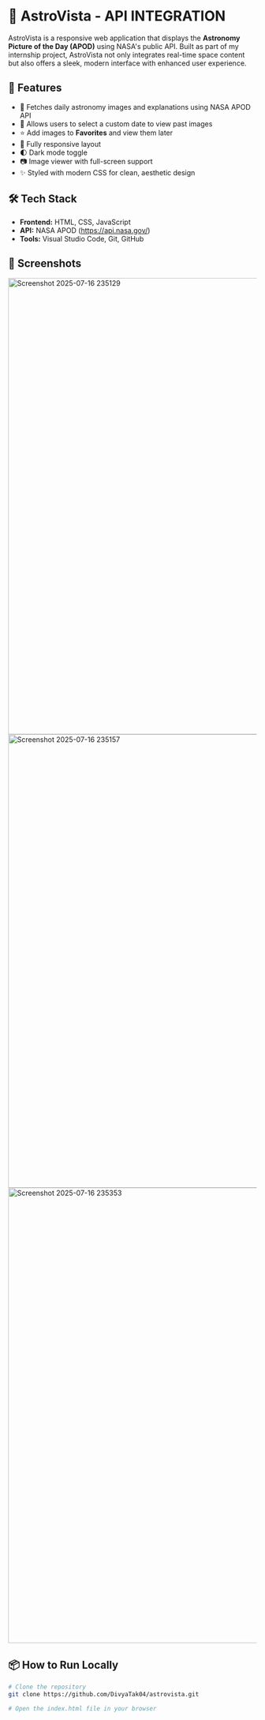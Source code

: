 # 🌌 AstroVista - API INTEGRATION 
AstroVista is a responsive web application that displays the **Astronomy Picture of the Day (APOD)** using NASA's public API. Built as part of my internship project, AstroVista not only integrates real-time space content but also offers a sleek, modern interface with enhanced user experience.

## 🚀 Features
- 🌠 Fetches daily astronomy images and explanations using NASA APOD API
- 📆 Allows users to select a custom date to view past images
- ⭐ Add images to **Favorites** and view them later
- 📱 Fully responsive layout 
- 🌓 Dark mode toggle 
- 📷 Image viewer with full-screen support
- ✨ Styled with modern CSS for clean, aesthetic design

## 🛠️ Tech Stack

- **Frontend:** HTML, CSS, JavaScript
- **API:** NASA APOD (https://api.nasa.gov/)
- **Tools:** Visual Studio Code, Git, GitHub

## 📸 Screenshots
<img width="1889" height="925" alt="Screenshot 2025-07-16 235129" src="https://github.com/user-attachments/assets/b653b4f6-2804-4b67-a863-863994bc92fc" />

<img width="1879" height="919" alt="Screenshot 2025-07-16 235157" src="https://github.com/user-attachments/assets/bcbde478-1eac-4ead-b16f-bdd0e247e344" />

<img width="1890" height="923" alt="Screenshot 2025-07-16 235353" src="https://github.com/user-attachments/assets/18ae1b89-0ced-4f0d-89d7-e2d2ea9054db" />

## 📦 How to Run Locally

```bash
# Clone the repository
git clone https://github.com/DivyaTak04/astrovista.git

# Open the index.html file in your browser

